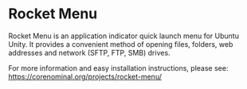 # Rocket Menu 

Rocket Menu is an application indicator quick launch menu for Ubuntu Unity. It provides a convenient method of opening files, folders, web addresses and network (SFTP, FTP, SMB) drives.

For more information and easy installation instructions, please see: https://corenominal.org/projects/rocket-menu/
